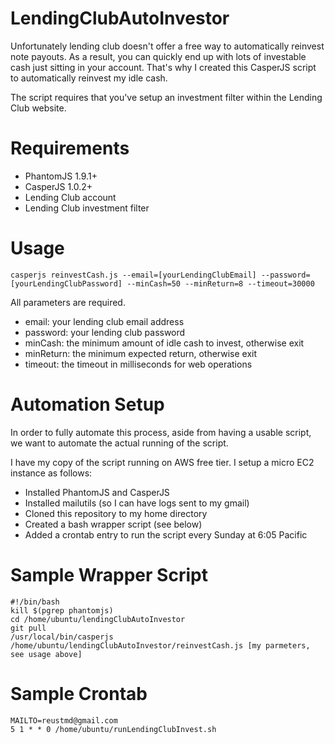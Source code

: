 LendingClubAutoInvestor
=======================

Unfortunately lending club doesn't offer a free way to automatically reinvest note payouts.  As a result, you can quickly end up with lots of investable cash just sitting in your account.  That's why I created this CasperJS script to automatically reinvest my idle cash.

The script requires that you've setup an investment filter within the Lending Club website.

Requirements
=======================
- PhantomJS 1.9.1+
- CasperJS 1.0.2+
- Lending Club account
- Lending Club investment filter

Usage
=======================
```
casperjs reinvestCash.js --email=[yourLendingClubEmail] --password=[yourLendingClubPassword] --minCash=50 --minReturn=8 --timeout=30000
```

All parameters are required.

- email: your lending club email address
- password: your lending club password
- minCash: the minimum amount of idle cash to invest, otherwise exit
- minReturn: the minimum expected return, otherwise exit
- timeout: the timeout in milliseconds for web operations

Automation Setup
======================
In order to fully automate this process, aside from having a usable script, we want to automate the actual running of the script.

I have my copy of the script running on AWS free tier.  I setup a micro EC2 instance as follows:

- Installed PhantomJS and CasperJS
- Installed mailutils (so I can have logs sent to my gmail)
- Cloned this repository to my home directory
- Created a bash wrapper script (see below)
- Added a crontab entry to run the script every Sunday at 6:05 Pacific

Sample Wrapper Script
======================
```
#!/bin/bash
kill $(pgrep phantomjs)
cd /home/ubuntu/lendingClubAutoInvestor
git pull
/usr/local/bin/casperjs /home/ubuntu/lendingClubAutoInvestor/reinvestCash.js [my parmeters, see usage above]
```

Sample Crontab
======================
```
MAILTO=reustmd@gmail.com
5 1 * * 0 /home/ubuntu/runLendingClubInvest.sh
```
